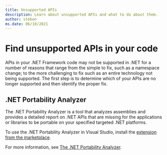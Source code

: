 ```yaml
---
title: Unsupported APIs
description: Learn about unsupported APIs and what to do about them.
author: stebon
ms.date: 06/10/2021
---
```

# Find unsupported APIs in your code

APIs in your .NET Framework code may not be supported in .NET for a number of reasons that range from the simple to fix, such as a namespace change; to the more challenging to fix such as an entire technology not being supported. The first step is to determine which of your APIs are no longer supported and then identify the proper fix.

## .NET Portability Analyzer

The .NET Portability Analyzer is a tool that analyzes assemblies and provides a detailed report on .NET APIs that are missing for the applications or libraries to be portable on your specified targeted .NET platforms.

To use the .NET Portability Analyzer in Visual Studio, install the [extension from the marketplace](https://marketplace.visualstudio.com/items?itemName=ConnieYau.NETPortabilityAnalyzer).

For more information, see [The .NET Portability Analyzer](../../standard/analyzers/portability-analyzer.md).
